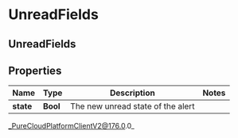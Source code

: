 # UnreadFields

## UnreadFields

## Properties

|Name | Type | Description | Notes|
|------------ | ------------- | ------------- | -------------|
| **state** | **Bool** | The new unread state of the alert | |



_PureCloudPlatformClientV2@176.0.0_

